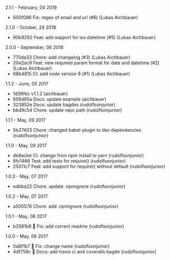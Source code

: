 2.1.1 - February, 04 2019

* 600f086 Fix: regex of email and url (#6) (Lukas Aichbauer)

2.1.0 - October, 24 2018

* 90b9292 Feat: add support for iso datetime (#5) (Lukas Aichbauer)

2.0.0 - September, 06 2018

* 770da33 Chore: add changelog (#3) (Lukas Aichbauer)
* 20e2ac9 Feat: new required param format for date and datetime (#2) (Lukas Aichbauer)
* 68b4815 CI: add node version 8 (#1) (Lukas Aichbauer)

1.1.2 - June, 05 2017

* 1d36fec v1.1.2 (aichbauer)
* 659d85a Docs: update example (aichbauer)
* 323852e Docs: update bagdes (rudolfsonjunior)
* bbd9c54 Chore: update repo path (rudolfsonjunior)

1.1.1 - May, 09 2017

* 5b27403 Chore: changed babel-plugin to dev dependencies (rudolfsonjunior)

1.1.0 - May, 09 2017

* de9acbe CI: change from npm install to yarn (rudolfsonjunior)
* 8fc1466 Test: add tests for require() (rudolfsonjunior)
* 25011c7 Feat: add support for require() without default (rudolfsonjunior)

1.0.3 - May, 07 2017

* edbba22 Chore: update .npmignore (rudolfsonjunior)

1.0.2 - May, 07 2017

* a500576 Chore: add .npmignore (rudolfsonjunior)

1.0.1 - May, 06 2017

* b3581b8 :bug: Fix: add correct readme (rudolfsonjunior)

1.0.0 - May, 06 2017

* 0a8f1b7 :bug: Fix: change name (rudolfsonjunior)
* 4df758c :memo: Docs: add travis ci and coveralls bagde (rudolfsonjunior)

